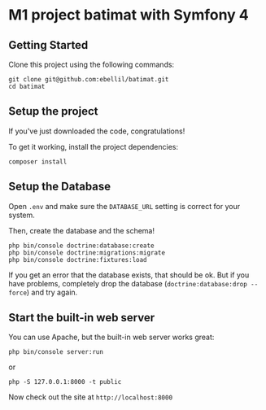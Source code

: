 M1 project batimat with Symfony 4
=================================

## Getting Started
Clone this project using the following commands:

```
git clone git@github.com:ebellil/batimat.git
cd batimat
```
## Setup the project

If you've just downloaded the code, congratulations!

To get it working, install the project dependencies:

```
composer install
```


## Setup the Database

Open `.env` and make sure the `DATABASE_URL` setting is
correct for your system.

Then, create the database and the schema!

```
php bin/console doctrine:database:create
php bin/console doctrine:migrations:migrate
php bin/console doctrine:fixtures:load
```

If you get an error that the database exists, that should
be ok. But if you have problems, completely drop the
database (`doctrine:database:drop --force`) and try again.

## Start the built-in web server

You can use Apache, but the built-in web server works
great:

```
php bin/console server:run

```

or

```
php -S 127.0.0.1:8000 -t public

```
Now check out the site at `http://localhost:8000`

